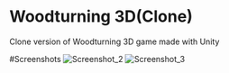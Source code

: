 # Woodturning 3D(Clone)
 Clone version of Woodturning 3D game made with Unity
 
 #Screenshots
![Screenshot_2](https://user-images.githubusercontent.com/110257887/230542118-d06ebbed-c16f-4251-bed4-203558bf3ae0.png)
![Screenshot_3](https://user-images.githubusercontent.com/110257887/230542125-d3d2d98e-ee1e-497f-b110-104df15520c2.png)
